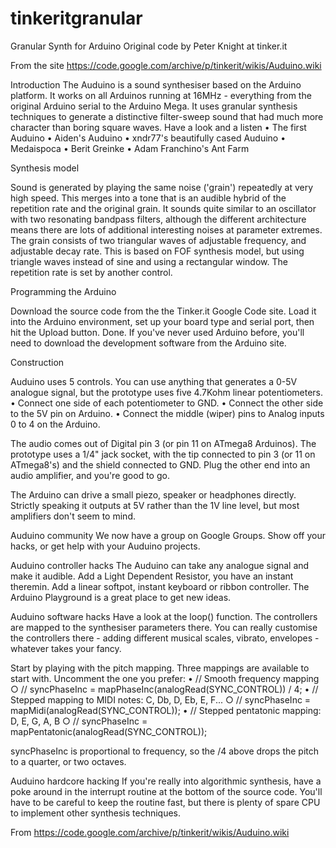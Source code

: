 # tinkeritgranular
Granular Synth for Arduino
Original code by Peter Knight at tinker.it




From the site https://code.google.com/archive/p/tinkerit/wikis/Auduino.wiki


Introduction
The Auduino is a sound synthesiser based on the Arduino platform. It works on all Arduinos running at 16MHz - everything from the original Arduino serial to the Arduino Mega. It uses granular synthesis techniques to generate a distinctive filter-sweep sound that had much more character than boring square waves.
Have a look and a listen
	• The first Auduino
	• Aiden's Auduino
	• xndr77's beautifully cased Auduino
	• Medaispoca
	• Berit Greinke
	• Adam Franchino's Ant Farm

Synthesis model

Sound is generated by playing the same noise ('grain') repeatedly at very high speed. This merges into a tone that is an audible hybrid of the repetition rate and the original grain. It sounds quite similar to an oscillator with two resonating bandpass filters, although the different architecture means there are lots of additional interesting noises at parameter extremes.
The grain consists of two triangular waves of adjustable frequency, and adjustable decay rate. This is based on FOF synthesis model, but using triangle waves instead of sine and using a rectangular window.
The repetition rate is set by another control.

Programming the Arduino

Download the source code from the the Tinker.it Google Code site. Load it into the Arduino environment, set up your board type and serial port, then hit the Upload button. Done. If you've never used Arduino before, you'll need to download the development software from the Arduino site.

Construction



Auduino uses 5 controls. You can use anything that generates a 0-5V analogue signal, but the prototype uses five 4.7Kohm linear potentiometers. 
	• Connect one side of each potentiometer to GND. 
	• Connect the other side to the 5V pin on Arduino. 
	• Connect the middle (wiper) pins to Analog inputs 0 to 4 on the Arduino.

The audio comes out of Digital pin 3 (or pin 11 on ATmega8 Arduinos). The prototype uses a 1/4" jack socket, with the tip connected to pin 3 (or 11 on ATmega8's) and the shield connected to GND. Plug the other end into an audio amplifier, and you're good to go.

The Arduino can drive a small piezo, speaker or headphones directly. Strictly speaking it outputs at 5V rather than the 1V line level, but most amplifiers don't seem to mind.

Auduino community
We now have a group on Google Groups. Show off your hacks, or get help with your Auduino projects.

Auduino controller hacks
The Auduino can take any analogue signal and make it audible. Add a Light Dependent Resistor, you have an instant theremin. Add a linear softpot, instant keyboard or ribbon controller. The Arduino Playground is a great place to get new ideas.

Auduino software hacks
Have a look at the loop() function. The controllers are mapped to the synthesiser parameters there. You can really customise the controllers there - adding different musical scales, vibrato, envelopes - whatever takes your fancy.

Start by playing with the pitch mapping. Three mappings are available to start with. Uncomment the one you prefer: 
	• // Smooth frequency mapping 
		○ // syncPhaseInc = mapPhaseInc(analogRead(SYNC_CONTROL)) / 4;
	• // Stepped mapping to MIDI notes: C, Db, D, Eb, E, F... 
		○ // syncPhaseInc = mapMidi(analogRead(SYNC_CONTROL));
	• // Stepped pentatonic mapping: D, E, G, A, B
		○ // syncPhaseInc = mapPentatonic(analogRead(SYNC_CONTROL)); 

syncPhaseInc is proportional to frequency, so the /4 above drops the pitch to a quarter, or two octaves.

Auduino hardcore hacking
If you're really into algorithmic synthesis, have a poke around in the interrupt routine at the bottom of the source code. You'll have to be careful to keep the routine fast, but there is plenty of spare CPU to implement other synthesis techniques.

From <https://code.google.com/archive/p/tinkerit/wikis/Auduino.wiki> 


